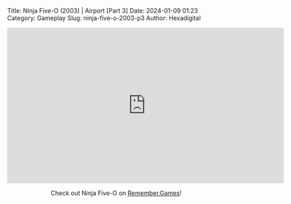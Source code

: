 Title: Ninja Five-O (2003) | Airport [Part 3]
Date: 2024-01-09 01:23
Category: Gameplay
Slug: ninja-five-o-2003-p3
Author: Hexadigital

<center><iframe src="https://www.youtube.com/embed/PDNBFb-nwPU?feature=oembed" allow="accelerometer; autoplay; encrypted-media; gyroscope; picture-in-picture" width="640" height="360" frameborder="0"></iframe>

Check out Ninja Five-O on [Remember.Games](https://remember.games/game/8090/ninja-five-o/)!</center>